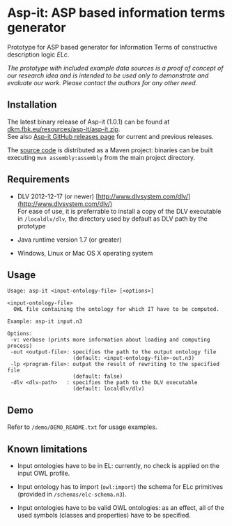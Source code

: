 # Asp-it: ASP based information terms generator

Prototype for ASP based generator for Information Terms of constructive
description logic *ELc*.

*The prototype with included example data sources is a proof of concept of our
research idea and is intended to be used only to demonstrate and evaluate our
work. Please contact the authors for any other need.*

## Installation

The latest binary release of Asp-it (1.0.1) can be found at [dkm.fbk.eu/resources/asp-it/asp-it.zip](https://dkm.fbk.eu/resources/asp-it/asp-it.zip).  
See also [Asp-it GitHub releases page](https://github.com/dkmfbk/asp-it/releases) for current and previous releases.  

The [source code](https://github.com/dkmfbk/asp-it) is distributed as a Maven project: binaries can be built executing `mvn assembly:assembly` from the main project directory. 

## Requirements

 * DLV 2012-12-17 (or newer) [http://www.dlvsystem.com/dlv/](http://www.dlvsystem.com/dlv/)  
   For ease of use, it is preferrable to install a copy of the DLV executable in 
   `/localdlv/dlv`, the directory used by default as DLV path by the prototype

 * Java runtime version 1.7 (or greater)
 * Windows, Linux or Mac OS X operating system 

## Usage 

```
Usage: asp-it <input-ontology-file> [<options>]

<input-ontology-file>
  OWL file containing the ontology for which IT have to be computed.

Example: asp-it input.n3

Options:
 -v: verbose (prints more information about loading and computing process)
 -out <output-file>: specifies the path to the output ontology file 
                     (default: <input-ontology-file>-out.n3)
 -lp <program-file>: output the result of rewriting to the specified file 
                     (default: false)
 -dlv <dlv-path>   : specifies the path to the DLV executable 
                     (default: localdlv/dlv)
```

## Demo

Refer to `/demo/DEMO_README.txt` for usage examples.

## Known limitations 

- Input ontologies have to be in EL: currently, no check is applied on the input OWL profile.
            
- Input ontology has to import (`owl:import`) the schema for ELc primitives (provided in `/schemas/elc-schema.n3`).
      
- Input ontologies have to be valid OWL ontologies: as an effect, all of the used symbols (classes and properties) have to be specified.